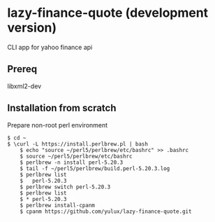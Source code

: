 # lazy-finance-quote (development version)

  CLI app for yahoo finance api

## Prereq

  libxml2-dev

## Installation from scratch

  Prepare non-root perl environment

    $ cd ~
    $ \curl -L https://install.perlbrew.pl | bash
		$ echo "source ~/perl5/perlbrew/etc/bashrc" >> .bashrc
		$ source ~/perl5/perlbrew/etc/bashrc
		$ perlbrew -n install perl-5.20.3
		$ tail -f ~/perl5/perlbrew/build.perl-5.20.3.log
		$ perlbrew list
		$   perl-5.20.3
		$ perlbrew switch perl-5.20.3
		$ perlbrew list
		$ * perl-5.20.3
		$ perlbrew install-cpanm
		$ cpanm https://github.com/yulux/lazy-finance-quote.git

